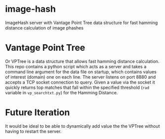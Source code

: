 image-hash
==========

ImageHash server with Vantage Point Tree data structure for fast hamming distance calculation of image phashes

Vantage Point Tree
==================
Or VPTree is a data structure that allows fast hamming distance calculation. This repo contains a python script which acts as a server and takes a command line argument for the data file on startup, which contains values of interest (domain) one on each line. The server listens on port 8880 and accepts a TCP socket connection to query. Given a value via the socket it  quickly returns top matches that fall within the specified threshold (`rad` variable in `vp_searchtxt.py`) for the Hamming Distance.

Future Iteration
================
It would be ideal to be able to dynamically add value the the VPTree without having to restart the server.
